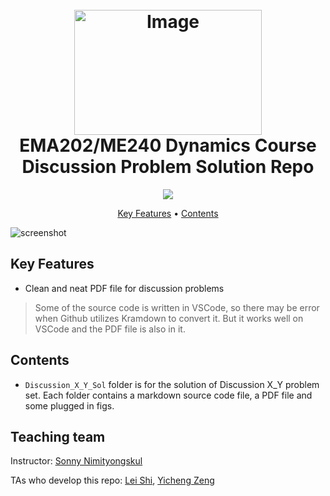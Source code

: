 
<h1 align="center">
  <br>
  <a href="https://canvas.wisc.edu/courses/364143"><img src="https://engineering.wisc.edu/wp-content/uploads/2022/02/default-16x9-1-scaled-scaled.jpg" alt="Image" width="300", height="200"></a>
  <br>
  EMA202/ME240 Dynamics Course Discussion Problem Solution Repo
  <br>
</h1>

<!-- <h4 align="center">A minimal Markdown Editor desktop app built on top of <a href="http://electron.atom.io" target="_blank">Electron</a>.</h4> -->

<p align="center">
  <a href="https://canvas.wisc.edu/courses/364143"><img src="https://badges.gitter.im/amitmerchant1990/electron-markdownify.svg"></a>
</p>

<p align="center">
  <a href="#key-features">Key Features</a> •
  <a href="#Contents">Contents</a> 
</p>

![screenshot](https://media1.giphy.com/media/3mfxH0nbfVFLt1gTpq/giphy.gif)

## Key Features

* Clean and neat PDF file for discussion problems

> Some of the source code is written in VSCode, so there may be error when Github utilizes Kramdown to convert it. But it works well on VSCode and the PDF file is also in it.

## Contents

- `Discussion_X_Y_Sol` folder is for the solution of Discussion X_Y problem set. Each folder contains a markdown source code file, a PDF file and some plugged in figs.

## Teaching team
Instructor: [Sonny Nimityongskul](https://directory.engr.wisc.edu/me/Faculty/Nimityongskul_Sonny/) 

TAs who develop this repo: [Lei Shi](https://www.linkedin.com/in/lei-shi-45264b188/), [Yicheng Zeng](https://well.robotics.wisc.edu/staff/zeng-yicheng/)
